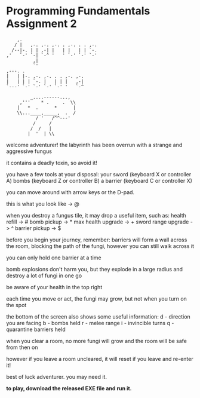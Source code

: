 # Programming Fundamentals Assignment 2

        ,.                                 
       / |   ,-. ,-. ,-. . ,-. . . ,-.     
      /--|-. | | ,-| |   | |   | | `-.     
    ,'   `-' `-| `-^ '   ' `-' `-' `-'     
              ,|                          
              `'                           
    ,---. .                                
    |   | |-. ,-. ,-. . . ,-. ,-.         
    |   | | | `-. |   | | |   ,-|         
    `---' `-' `-' `-' `-' '   `-^         

             _....------...,              
         ,'''    * .     .  \\             
        |   *  .      *      |            
        \\...____,_____,  .  /              
               / '   /^^---'               
              /     /                     
             /  /   |                     
            |  '  | \\                     

welcome adventurer!
the labyrinth has been overrun with
a strange and aggressive fungus
	
it contains a deadly toxin, so avoid it!
	
you have a few tools at your disposal:
  your sword (keyboard X or controller A)
  bombs (keyboard Z or controller B)
  a barrier (keyboard C or controller X)
	
you can move around with arrow keys or the D-pad.

this is what you look like -> @

when you destroy a fungus tile, it may
drop a useful item, such as:
  health refill ->       #
  bomb pickup ->         *
  max health upgrade ->  +
  sword range upgrade -> ^
  barrier pickup ->      $

before you begin your journey, remember:
  barriers will form a wall across the
  room, blocking the path of the fungi,
  however you can still walk across it

  you can only hold one barrier at a time

  bomb explosions don't harm you, but
  they explode in a large radius and
  destroy a lot of fungi in one go

  be aware of your health in the top right

  each time you move or act, the fungi may
  grow, but not when you turn on the spot

the bottom of the screen also shows some
useful information:
  d - direction you are facing
  b - bombs held
  r - melee range
  i - invincible turns
  q - quarantine barriers held

when you clear a room, no more fungi will
grow and the room will be safe from then on

however if you leave a room uncleared, it
will reset if you leave and re-enter it!

best of luck adventurer. you may need it.

**to play, download the released EXE file and run it.**
